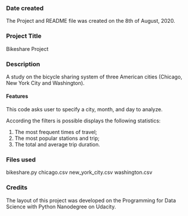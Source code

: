 ### Date created
The Project and README file was created on the 8th of August, 2020.

### Project Title
Bikeshare Project

### Description
A study on the bicycle sharing system of three American cities (Chicago, New York City and Washington).

#### Features
This code asks user to specify a city, month, and day to analyze.

According the filters is possible displays the following statistics:

1. The most frequent times of travel;
2. The most popular stations and trip;
3. The total and average trip duration.

### Files used
bikeshare.py
chicago.csv
new_york_city.csv
washington.csv

### Credits
The layout of this project was developed on the Programming for Data Science with Python Nanodegree on Udacity.

